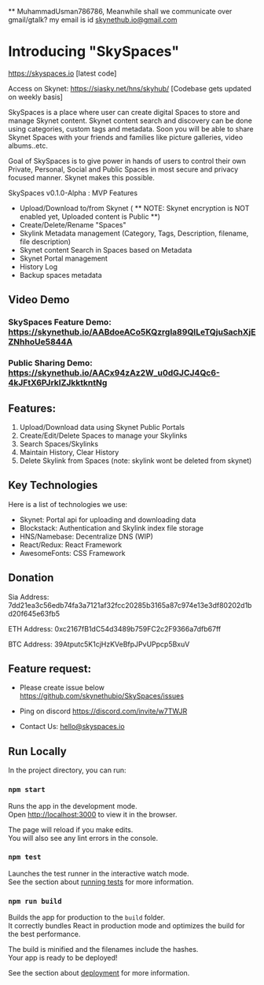 ** MuhammadUsman786786, Meanwhile shall we communicate over gmail/gtalk? 
my email is id skynethub.io@gmail.com

# Introducing "SkySpaces"

https://skyspaces.io [latest code]

Access on Skynet: https://siasky.net/hns/skyhub/ [Codebase gets updated on weekly basis]

SkySpaces is a place where user can create digital Spaces to store and manage Skynet content. 
Skynet content search and discovery can be done using categories, custom tags and metadata. Soon you will be able to share Skynet Spaces with your friends and families like picture galleries, video albums..etc.

Goal of SkySpaces is to give power in hands of users to control their own Private, Personal, Social and Public Spaces in most secure and privacy focused manner. Skynet makes this possible.

SkySpaces v0.1.0-Alpha : MVP Features
- Upload/Download to/from Skynet ( ** NOTE: Skynet encryption is NOT enabled yet, Uploaded content is Public **) 
- Create/Delete/Rename "Spaces"
- Skylink Metadata management  (Category, Tags, Description, filename, file description)
- Skynet content Search in Spaces based on Metadata
- Skynet Portal management
- History Log
- Backup spaces metadata

## Video Demo 

### SkySpaces Feature Demo: https://skynethub.io/AABdoeACo5KQzrgla89QILeTQjuSachXjEZNhhoUe5844A

### Public Sharing Demo: https://skynethub.io/AACx94zAz2W_u0dGJCJ4Qc6-4kJFtX6PJrkIZJkktkntNg

## Features:

1. Upload/Download data using Skynet Public Portals
2. Create/Edit/Delete Spaces to manage your Skylinks
3. Search Spaces/Skylinks
4. Maintain History, Clear History
5. Delete Skylink from Spaces (note: skylink wont be deleted from skynet)

## Key Technologies

Here is a list of technologies we use:

* Skynet: Portal api for uploading and downloading data
* Blockstack: Authentication and Skylink index file storage
* HNS/Namebase: Decentralize DNS (WIP)
* React/Redux: React Framework
* AwesomeFonts: CSS Framework

## Donation

Sia Address: 7dd21ea3c56edb74fa3a7121af32fcc20285b3165a87c974e13e3df80202d1bd20f645e63fb5

ETH Address: 0xc2167fB1dC54d3489b759FC2c2F9366a7dfb67ff

BTC Address: 39Atputc5K1cjHzKVeBfpJPvUPpcp5BxuV

## Feature request: 

* Please create issue below
https://github.com/skynethubio/SkySpaces/issues

* Ping on discord
https://discord.com/invite/w7TWJR

* Contact Us: hello@skyspaces.io

## Run Locally

In the project directory, you can run:

### `npm start`

Runs the app in the development mode.<br />
Open [http://localhost:3000](http://localhost:3000) to view it in the browser.

The page will reload if you make edits.<br />
You will also see any lint errors in the console.

### `npm test`

Launches the test runner in the interactive watch mode.<br />
See the section about [running tests](https://facebook.github.io/create-react-app/docs/running-tests) for more information.

### `npm run build`

Builds the app for production to the `build` folder.<br />
It correctly bundles React in production mode and optimizes the build for the best performance.

The build is minified and the filenames include the hashes.<br />
Your app is ready to be deployed!

See the section about [deployment](https://facebook.github.io/create-react-app/docs/deployment) for more information.

